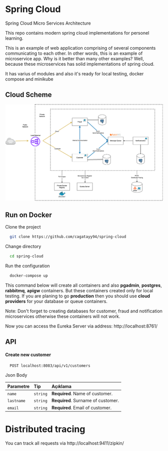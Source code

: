# Spring Cloud

Spring Cloud Micro Services Architecture

This repo contains modern spring cloud implementations for personel learning.

This is an example of web application comprising of several components communicating to each other. In other words, this is an example of microservice app. Why is it better than many other examples? Well, because these microservices has solid implementations of spring cloud.

It has varius of modules and also it's ready for local testing, docker compose and minikube

## Cloud Scheme

![Cloud Scheme](https://raw.githubusercontent.com/cagatayy94/spring-cloud/main/spring-cloud-diagram.png)

## Run on Docker

Clone the project

```bash
  git clone https://github.com/cagatayy94/spring-cloud
```

Change directory

```bash
  cd spring-cloud
```

Run the configuration

```bash
  docker-compose up
```

This command below will create all containers and also **pgadmin**, **postgres**, **rabbitmq**, **apigw** containers. But these containers created only for local testing. If you are planing to go **production** then you should use **cloud** **providers** for your database or queue containers.


Note: Don't forget to creating databases for customer, fraud and notification microservices otherwise these containers will not work.

Now you can access the Eureka Server via address: http://localhost:8761/


## API

#### Create new customer

```http
  POST localhost:8083/api/v1/customers
```
Json Body

| Parametre | Tip     | Açıklama                           |
| :-------- | :------- |:-----------------------------------|
| `name` | `string` | **Required**. Name of customer.    |
| `lastname` | `string` | **Required**. Surname of customer. |
| `email` | `string` | **Required**. Email of customer.   |


# Distributed tracing

You can track all requests via http://localhost:9411/zipkin/